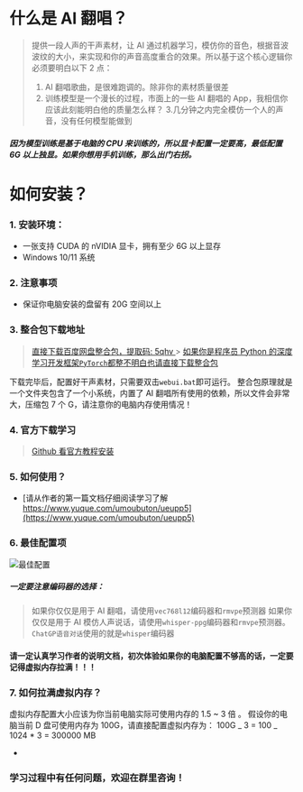 # 什么是 AI 翻唱？

> 提供一段人声的干声素材，让 AI 通过机器学习，模仿你的音色，根据音波波纹的大小，来实现和你的声音高度重合的效果。所以基于这个核心逻辑你必须要明白以下 2 点：
>
> 1. AI 翻唱歌曲，是很难跑调的。除非你的素材质量很差
> 2. 训练模型是一个漫长的过程，市面上的一些 AI 翻唱的 App，我相信你应该此刻能明白他的质量怎么样？ 3.几分钟之内完全模仿一个人的声音，没有任何模型能做到

##### 因为模型训练是基于电脑的 CPU 来训练的，所以显卡配置一定要高，最低配置 6G 以上独显。如果你想用手机训练，那么出门右拐。

# 如何安装？

### 1. 安装环境：

- 一张支持 CUDA 的 nVIDIA 显卡，拥有至少 6G 以上显存
- Windows 10/11 系统

### 2. 注意事项

- 保证你电脑安装的盘留有 20G 空间以上

### 3. 整合包下载地址

> [直接下载百度网盘整合包，提取码: 5qhv ](https://pan.baidu.com/s/1rF4p_vYnGzG-atnz5QFwow?pwd=5qhv) > [如果你是程序员 Python 的深度学习开发框架`PyTorch`都整不明白也请直接下载整合包](https://pan.baidu.com/s/1rF4p_vYnGzG-atnz5QFwow?pwd=5qhv)

下载完毕后，配置好干声素材，只需要双击`webui.bat`即可运行。
整合包原理就是一个文件夹包含了一个小系统，内置了 AI 翻唱所有使用的依赖，所以文件会非常大，压缩包 7 个 G，请注意你的电脑内存使用情况！

### 4. 官方下载学习

> [Github 看官方教程安装](https://github.com/svc-develop-team/so-vits-svc)

### 5. 如何使用？

- [请从作者的第一篇文档仔细阅读学习了解 https://www.yuque.com/umoubuton/ueupp5](https://www.yuque.com/umoubuton/ueupp5)

### 6. 最佳配置项

![最佳配置](https://weijie-video.oss-cn-shanghai.aliyuncs.com/blog/6251702323141_.pic.jpg)

##### 一定要注意编码器的选择：

> 如果你仅仅是用于 AI 翻唱，请使用`vec768l12`编码器和`rmvpe`预测器
> 如果你仅仅是用于 AI 模仿人声说话，请使用`whisper-ppg`编码器和`rmvpe`预测器。
> `ChatGP语音对话`使用的就是`whisper`编码器

#### 请一定认真学习作者的说明文档，初次体验如果你的电脑配置不够高的话，一定要记得虚拟内存拉满！！！

### 7. 如何拉满虚拟内存？

虚拟内存配置大小应该为你当前电脑实际可使用内存的 1.5 ~ 3 倍 。
假设你的电脑当前 D 盘可使用内存为 100G，请直接配置虚拟内存为：
100G _ 3 = 100 _ 1024 \* 3 = 300000 MB

-

### 学习过程中有任何问题，欢迎在群里咨询！
